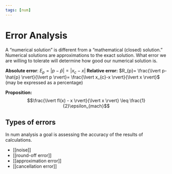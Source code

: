 ```yaml
---
tags: [num]
---
```

# Error Analysis
A “numerical solution” is different from a “mathematical (closed) solution.” Numerical solutions are approximations to the exact solution.
What error we are willing to tolerate will determine how good our numerical solution is. 

**Absolute error**: $E_{p} = \lvert p - \hat{p} \rvert = \lvert x_{c}-x \rvert$
**Relative error:** $R_{p}= \frac{\lvert p- \hat{p} \rvert}{\lvert p \rvert}= \frac{\lvert x_{c}-x \rvert}{\lvert x \rvert}$ (may be expressed as a percentage)

**Proposition:** $$\frac{\lvert fl(x) - x \rvert}{\lvert x \rvert} \leq \frac{1}{2}\epsilon_{mach}$$


## Types of errors
In num analysis a goal is assessing the accuracy of the results of calculations.
- [[noise]]
- [[round-off error]]
- [[approximation error]]
- [[cancellation error]]

